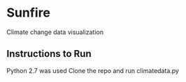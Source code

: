 # Sunfire
Climate change data visualization
## Instructions to Run 
Python 2.7 was used
Clone the repo and run climatedata.py

